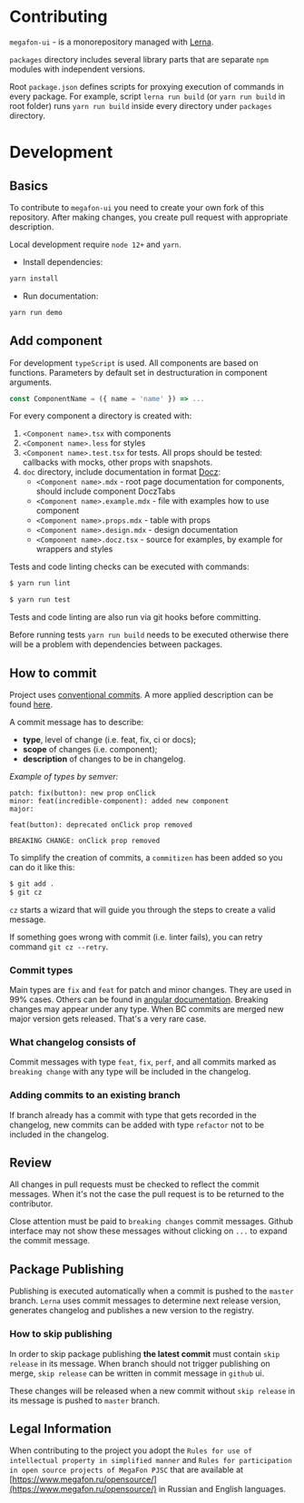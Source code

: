 # Contributing

`megafon-ui` - is a monorepository managed with [Lerna](https://github.com/lerna/lerna).

`packages` directory includes several library parts that are separate `npm` modules with independent versions.

Root `package.json` defines scripts for proxying execution of commands in every package. For example, script
`lerna run build` (or `yarn run build` in root folder) runs `yarn run build` inside every directory under `packages`
directory.

# Development

## Basics

To contribute to `megafon-ui` you need to create your own fork of this repository. After making changes, you create pull
request with appropriate description.

Local development require `node 12+` and `yarn`.

- Install dependencies:

```bash
yarn install
```

- Run documentation:

```bash
yarn run demo
```

## Add component

For development `typeScript` is used. All components are based on functions. Parameters by default set in
destructuration in component arguments.

```jsx
const ComponentName = ({ name = 'name' }) => ...
```

For every component a directory is created with:

1. `<Component name>.tsx` with components
2. `<Component name>.less` for styles
3. `<Component name>.test.tsx` for tests. All props should be tested: callbacks with mocks, other props with snapshots.
4. `doc` directory, include documentation in format [Docz](https://github.com/doczjs/docz):
    - `<Component name>.mdx` - root page documentation for components, should include component DoczTabs
    - `<Component name>.example.mdx` - file with examples how to use component
    - `<Component name>.props.mdx` - table with props
    - `<Component name>.design.mdx` - design documentation
    - `<Component name>.docz.tsx` - source for examples, by example for wrappers and styles

Tests and code linting checks can be executed with commands:

```bash
$ yarn run lint
```

```bash
$ yarn run test
```

Tests and code linting are also run via git hooks before committing.

Before running tests `yarn run build` needs to be executed otherwise there will be a problem with dependencies between
packages.

## How to commit

Project uses [conventional commits](https://www.conventionalcommits.org/ru/v1.0.0-beta.4/). A more applied description
can be found [here](https://github.com/angular/angular/blob/master/CONTRIBUTING.md#-commit-message-format).

A commit message has to describe:

- **type**, level of change (i.e. feat, fix, ci or docs);
- **scope** of changes (i.e. component);
- **description** of changes to be in changelog.

*Example of types by semver:*

```
patch: fix(button): new prop onClick
minor: feat(incredible-component): added new component
major:

feat(button): deprecated onClick prop removed

BREAKING CHANGE: onClick prop removed
```

To simplify the creation of commits, a `commitizen` has been added so you can do it like this:

```bash
$ git add .
$ git cz
```

`cz` starts a wizard that will guide you through the steps to create a valid message.

If something goes wrong with commit (i.e. linter fails), you can retry command `git cz --retry`.

### Commit types

Main types are `fix` and `feat` for patch and minor changes. They are used in 99% cases. Others can be found in
[angular documentation](https://github.com/angular/angular/blob/master/CONTRIBUTING.md#-commit-message-format).
Breaking changes may appear under any type. When BC commits are merged new major version gets released. That's a very
rare case.

### What changelog consists of

Commit messages with type `feat`, `fix`, `perf`, and all commits marked as `breaking change` with any type will be
included in the changelog.

### Adding commits to an existing branch

If branch already has a commit with type that gets recorded in the changelog, new commits can be added with type
`refactor` not to be included in the changelog.

## Review

All changes in pull requests must be checked to reflect the commit messages. When it's not the case the pull request is
to be returned to the contributor.

Close attention must be paid to `breaking changes` commit messages. Github interface may not show these messages without
clicking on `...` to expand the commit message.

## Package Publishing

Publishing is executed automatically when a commit is pushed to the `master` branch. `Lerna` uses commit messages to
determine next release version, generates changelog and publishes a new version to the registry.

### How to skip publishing

In order to skip package publishing **the latest commit** must contain `skip release` in its message. When branch should
not trigger publishing on merge, `skip release` can be written in commit message in `github` ui.

These changes will be released when a new commit without `skip release` in its message is pushed to `master` branch.

## Legal Information

When contributing to the project you adopt the `Rules for use of intellectual property in simplified manner` and `Rules for participation in open source projects of MegaFon PJSC` that are available at [https://www.megafon.ru/opensource/](https://www.megafon.ru/opensource/) in Russian and English languages.
